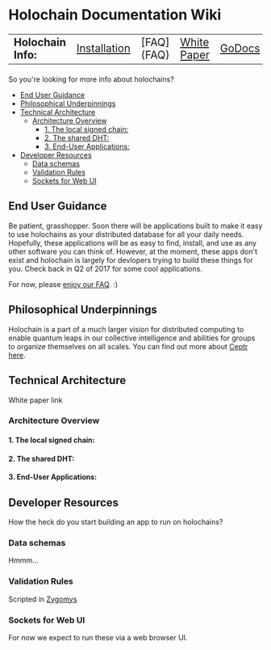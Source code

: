 # Holochain Documentation Wiki

<table style="font-size:150%;"><tr>
<td><b>Holochain Info:</b>
<td><a href="https://github.com/metacurrency/holochain#installation">Installation</a></td>
<td>[FAQ](FAQ)</td>
<td><a href="http://holochain.org/whitepaper">White Paper</a></td>
<td><a href="https://godoc.org/github.com/metacurrency/holochain">GoDocs</a></td></tr></table>

So you're looking for more info about holochains?

<!-- TOC START min:2 max:4 link:true update:true -->
  - [End User Guidance](#end-user-guidance)
  - [Philosophical Underpinnings](#philosophical-underpinnings)
  - [Technical Architecture](#technical-architecture)
    - [Architecture Overview](#architecture-overview)
      - [1. The local signed chain:](#1-the-local-signed-chain)
      - [2. The shared DHT:](#2-the-shared-dht)
      - [3. End-User Applications:](#3-end-user-applications)
  - [Developer Resources](#developer-resources)
    - [Data schemas](#data-schemas)
    - [Validation Rules](#validation-rules)
    - [Sockets for Web UI](#sockets-for-web-ui)

<!-- TOC END -->



## End User Guidance
Be patient, grasshopper. Soon there will be applications built to make it easy to use holochains as your distributed database for all your daily needs. Hopefully, these applications will be as easy to find, install, and use as any other software you can think of. However, at the moment, these apps don't exist and holochain is largely for devlopers trying to build these things for you. Check back in Q2 of 2017 for some cool applications.

For now, please [enjoy our FAQ](https://github.com/metacurrency/holochain/blob/master/docs/FAQ.md). :)

## Philosophical Underpinnings
Holochain is a part of a much larger vision for distributed computing to enable quantum leaps in our collective intelligence and abilities for groups to organize themselves on all scales. You can find out more about [Ceptr here](http://ceptr.org).

## Technical Architecture
White paper link
### Architecture Overview
#### 1. The local signed chain:
#### 2. The shared DHT:
#### 3. End-User Applications:

## Developer Resources
How the heck do you start building an app to run on holochains?

### Data schemas
Hmmm...

### Validation Rules
Scripted in [Zygomys](https://github.com/glycerine/zygomys)

### Sockets for Web UI
For now we expect to run these via a web browser UI.
